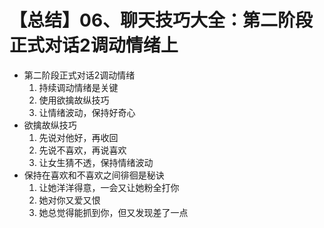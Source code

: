 # 【总结】06、聊天技巧大全：第二阶段正式对话2调动情绪上

-   第二阶段正式对话2调动情绪
    1.  持续调动情绪是关键
    2.  使用欲擒故纵技巧
    3.  让情绪波动，保持好奇心
-   欲擒故纵技巧
    1.  先说对他好，再收回
    2.  先说不喜欢，再说喜欢
    3.  让女生猜不透，保持情绪波动
-   保持在喜欢和不喜欢之间徘徊是秘诀
    1.  让她洋洋得意，一会又让她粉全打你
    2.  她对你又爱又恨
    3.  她总觉得能抓到你，但又发现差了一点